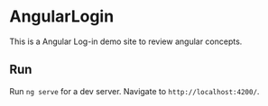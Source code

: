 # AngularLogin

This is a Angular Log-in demo site to review angular concepts.

## Run 

Run `ng serve` for a dev server. Navigate to `http://localhost:4200/`. 



